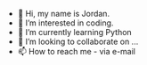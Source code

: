 - 👋 Hi, my name is Jordan.
- 👀 I’m interested in coding.
- 🌱 I’m currently learning Python
- 💞️ I’m looking to collaborate on ...
- 📫 How to reach me - via e-mail

<!---
jordrag/jordrag is a ✨ special ✨ repository because its `README.md` (this file) appears on your GitHub profile.
You can click the Preview link to take a look at your changes.
--->
